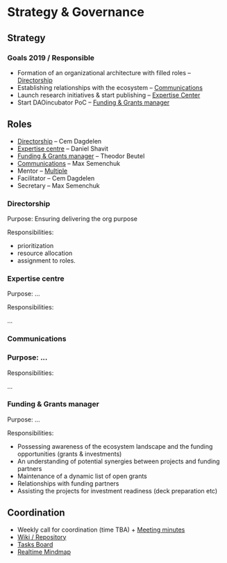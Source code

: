 # Strategy & Governance

## Strategy

### Goals 2019 / Responsible

* Formation of an organizational architecture with filled roles – [Directorship](governance.md#directorship)
* Establishing relationships with the ecosystem – [Communications](governance.md#communications)
* Launch research initiatives & start publishing – [Expertise Center](governance.md#expertise-centre)
* Start DAOincubator PoC – [Funding & Grants manager](governance.md#funding-and-grants-manager)

## Roles

* [Directorship](governance.md#directorship) – Cem Dagdelen
* [Expertise centre](expertise-center.md) – Daniel Shavit
* [Funding & Grants manager](governance.md#funding-and-grants-manager) – Theodor Beutel
* [Communications](daos.md) – Max Semenchuk
* Mentor – [Multiple](https://docs.google.com/spreadsheets/d/15gDG1Sq6-LPgYMXveWBUXEtKahOMwhlcYC4sJ40iG_s/edit#gid=0)
* Facilitator – Cem Dagdelen
* Secretary – Max Semenchuk

### Directorship

Purpose: Ensuring delivering the org purpose

Responsibilities:

* prioritization
* resource allocation
* assignment to roles.

### Expertise centre

Purpose: ...

Responsibilities:

...

### Communications

### Purpose: ...

Responsibilities:

...

### Funding & Grants manager

Purpose: ...

Responsibilities:

* Possessing awareness of the ecosystem landscape and the funding opportunities \(grants & investments\)
* An understanding of potential synergies between projects and funding partners
* Maintenance of a dynamic list of open grants
* Relationships with funding partners
* Assisting the projects for investment readiness \(deck preparation etc\)

## Coordination

* Weekly call for coordination \(time TBA\) + [Meeting minutes](tacticals/)
* [Wiki / Repository](https://github.com/MaxSemenchuk/DAO-incubator)
* [Tasks Board](https://trello.com/b/dWWt9SUj/dao-incubator)
* [Realtime Mindmap](https://realtimeboard.com/welcomeonboard/3U2M3hyQolAUfwf8PFIvLIksh2h3HVR2gzBZs0LGrRCYoAgTvyUB668VA5tupte7)

## 


